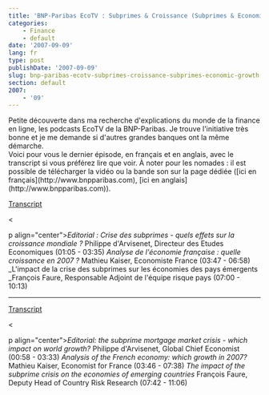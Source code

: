 ```yaml
---
title: 'BNP-Paribas EcoTV : Subprimes & Croissance (Subprimes & Economic Growth)'
categories:
    - Finance
    - default
date: '2007-09-09'
lang: fr
type: post
publishDate: '2007-09-09'
slug: bnp-paribas-ecotv-subprimes-croissance-subprimes-economic-growth
section: default
2007:
    - '09'
---
```


<div>Petite découverte dans ma recherche d'explications du monde de la finance en ligne, les podcasts EcoTV de la BNP-Paribas. Je trouve l'initiative très bonne et je me demande si d'autres grandes banques ont la même démarche.</div>

<div></div>

<div>Voici pour vous le dernier épisode, en français et en anglais, avec le transcript si vous préférez lire que voir. À noter pour les nomades&nbsp;: il est possible de télécharger la vidéo ou la bande son sur la page dédiée ([ici en français](http://www.bnpparibas.com), [ici en anglais](http://www.bnpparibas.com)).</div>

<div></div>

<div></div>

[Transcript](http://www.bnpparibas.com)

&lt;

p align="center">_Editorial&nbsp;: Crise des subprimes - quels effets sur la croissance mondiale&nbsp;?_
Philippe d'Arvisenet, Directeur des Etudes Economiques
(01:05 - 03:35)
_Analyse de l'économie française&nbsp;: quelle croissance en 2007&nbsp;?_
Mathieu Kaiser, Economiste France
(03:47 - 06:58)
_L'impact de la crise des subprimes sur les économies des pays émergents
_François Faure, Responsable Adjoint de l'équipe risque pays
(07:00 - 10:13)

* * *

[Transcript](http://www.bnpparibas.com)

&lt;

p align="center">_Editorial: the subprime mortgage market crisis - which impact on world growth?_
Philippe d'Arvisenet, Global Chief Economist
(00:58 - 03:33)
_Analysis of the French economy: which growth in 2007?_
Mathieu Kaiser, Economist for France
(03:46 - 07:38)
_The impact of the subprime crisis on the economies of emerging countries_
François Faure, Deputy Head of Country Risk Research
(07:42 - 11:06)
